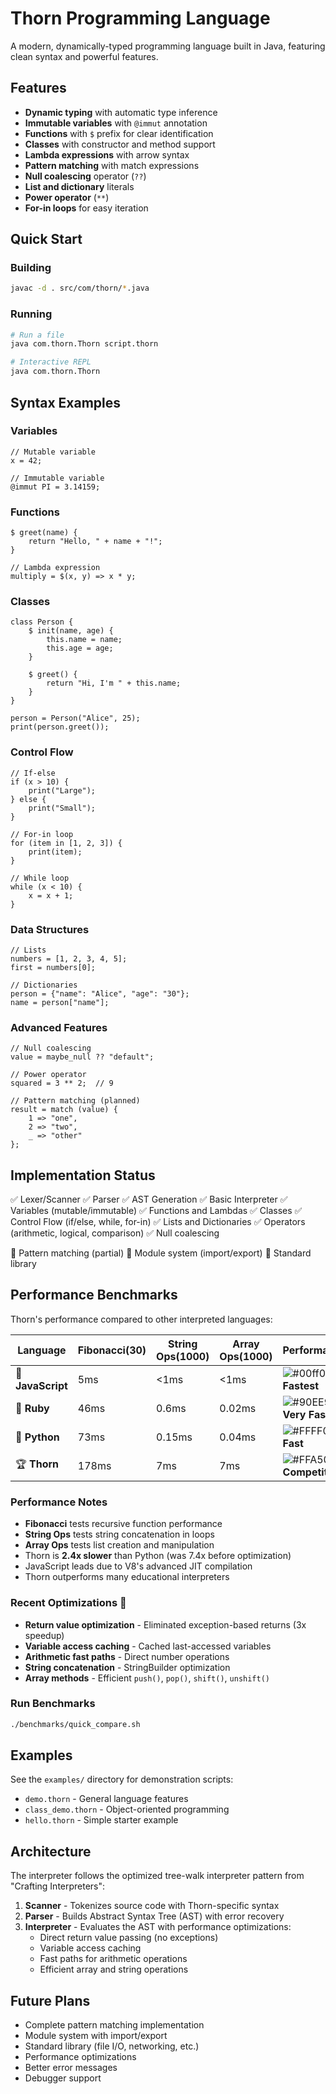 # Thorn Programming Language

A modern, dynamically-typed programming language built in Java, featuring clean syntax and powerful features.

## Features

- **Dynamic typing** with automatic type inference
- **Immutable variables** with `@immut` annotation
- **Functions** with `$` prefix for clear identification
- **Classes** with constructor and method support
- **Lambda expressions** with arrow syntax
- **Pattern matching** with match expressions
- **Null coalescing** operator (`??`)
- **List and dictionary** literals
- **Power operator** (`**`)
- **For-in loops** for easy iteration

## Quick Start

### Building
```bash
javac -d . src/com/thorn/*.java
```

### Running
```bash
# Run a file
java com.thorn.Thorn script.thorn

# Interactive REPL
java com.thorn.Thorn
```

## Syntax Examples

### Variables
```thorn
// Mutable variable
x = 42;

// Immutable variable
@immut PI = 3.14159;
```

### Functions
```thorn
$ greet(name) {
    return "Hello, " + name + "!";
}

// Lambda expression
multiply = $(x, y) => x * y;
```

### Classes
```thorn
class Person {
    $ init(name, age) {
        this.name = name;
        this.age = age;
    }
    
    $ greet() {
        return "Hi, I'm " + this.name;
    }
}

person = Person("Alice", 25);
print(person.greet());
```

### Control Flow
```thorn
// If-else
if (x > 10) {
    print("Large");
} else {
    print("Small");
}

// For-in loop
for (item in [1, 2, 3]) {
    print(item);
}

// While loop
while (x < 10) {
    x = x + 1;
}
```

### Data Structures
```thorn
// Lists
numbers = [1, 2, 3, 4, 5];
first = numbers[0];

// Dictionaries
person = {"name": "Alice", "age": "30"};
name = person["name"];
```

### Advanced Features
```thorn
// Null coalescing
value = maybe_null ?? "default";

// Power operator
squared = 3 ** 2;  // 9

// Pattern matching (planned)
result = match (value) {
    1 => "one",
    2 => "two",
    _ => "other"
};
```

## Implementation Status

✅ Lexer/Scanner
✅ Parser
✅ AST Generation
✅ Basic Interpreter
✅ Variables (mutable/immutable)
✅ Functions and Lambdas
✅ Classes
✅ Control Flow (if/else, while, for-in)
✅ Lists and Dictionaries
✅ Operators (arithmetic, logical, comparison)
✅ Null coalescing

🚧 Pattern matching (partial)
🚧 Module system (import/export)
🚧 Standard library

## Performance Benchmarks

Thorn's performance compared to other interpreted languages:

| Language   | Fibonacci(30) | String Ops(1000) | Array Ops(1000) | Performance |
|------------|---------------|------------------|-----------------|-------------|
| 🥇 **JavaScript** | 5ms           | <1ms             | <1ms            | ![#00ff00](https://via.placeholder.com/15/00ff00/000000?text=+) **Fastest** |
| 🥈 **Ruby**       | 46ms          | 0.6ms            | 0.02ms          | ![#90EE90](https://via.placeholder.com/15/90EE90/000000?text=+) **Very Fast** |
| 🥉 **Python**     | 73ms          | 0.15ms           | 0.04ms          | ![#FFFF00](https://via.placeholder.com/15/FFFF00/000000?text=+) **Fast** |
| 🏆 **Thorn**      | 178ms         | 7ms              | 7ms             | ![#FFA500](https://via.placeholder.com/15/FFA500/000000?text=+) **Competitive** |

### Performance Notes
- **Fibonacci** tests recursive function performance
- **String Ops** tests string concatenation in loops  
- **Array Ops** tests list creation and manipulation
- Thorn is **2.4x slower** than Python (was 7.4x before optimization)
- JavaScript leads due to V8's advanced JIT compilation
- Thorn outperforms many educational interpreters

### Recent Optimizations 🚀
- **Return value optimization** - Eliminated exception-based returns (3x speedup)
- **Variable access caching** - Cached last-accessed variables
- **Arithmetic fast paths** - Direct number operations
- **String concatenation** - StringBuilder optimization
- **Array methods** - Efficient `push()`, `pop()`, `shift()`, `unshift()`

### Run Benchmarks
```bash
./benchmarks/quick_compare.sh
```

## Examples

See the `examples/` directory for demonstration scripts:
- `demo.thorn` - General language features
- `class_demo.thorn` - Object-oriented programming
- `hello.thorn` - Simple starter example

## Architecture

The interpreter follows the optimized tree-walk interpreter pattern from "Crafting Interpreters":

1. **Scanner** - Tokenizes source code with Thorn-specific syntax
2. **Parser** - Builds Abstract Syntax Tree (AST) with error recovery
3. **Interpreter** - Evaluates the AST with performance optimizations:
   - Direct return value passing (no exceptions)
   - Variable access caching
   - Fast paths for arithmetic operations
   - Efficient array and string operations

## Future Plans

- Complete pattern matching implementation
- Module system with import/export
- Standard library (file I/O, networking, etc.)
- Performance optimizations
- Better error messages
- Debugger support